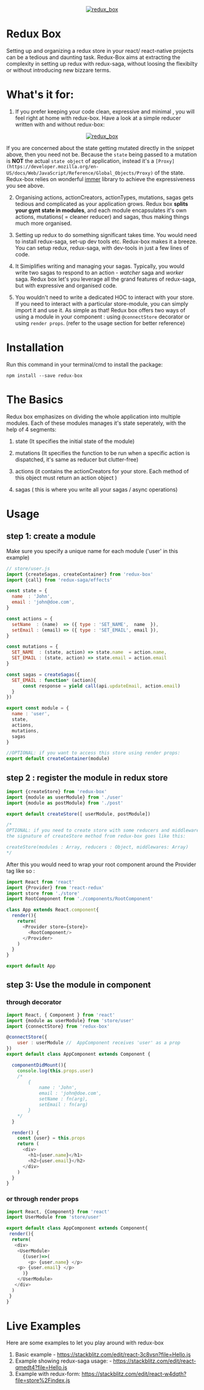 <p align="center"><a href="#" target="_blank">
	<img style="max-width:700px" src="https://image.ibb.co/e4Nce6/redux_box.png" alt="redux_box" border="0">
</a></p>

# Redux Box
Setting up and organizing a redux store in your react/ react-native projects can be a tedious and daunting task. Redux-Box aims at extracting the complexity in setting up redux with redux-saga, without loosing the flexibilty or without introducing new bizzare terms.

# What's it for:

1. If you prefer keeping your code clean, expressive and minimal , you will feel right at home with redux-box. Have a look at a simple reducer written with and without redux-box:
<p align="center"><a href="https://image.ibb.co/dwP1UR/comparison.jpg" target="_blank">
	<img style="max-width:100%" src="https://image.ibb.co/dwP1UR/comparison.jpg" alt="redux_box" border="0">
</a></p>

If you are concerned about the state getting mutated directly in the snippet above, then you need not be. Because the `state` being passed to a mutation is **NOT** the actual `state object`  of application, instead it's a `[Proxy](https://developer.mozilla.org/en-US/docs/Web/JavaScript/Reference/Global_Objects/Proxy)` of the state. Redux-box relies on wonderful [immer](https://github.com/mweststrate/immer) library to achieve the expressiveness you see above.

2. Organising actions, actionCreators, actionTypes, mutations, sagas gets tedious and complicated as your application grows. Redux box **splits your gynt state in modules**, and each module encapsulates it's own actions, mutations( = cleaner reducer) and sagas, thus making things much more organised.

3. Setting up redux to do something significant takes time. You would need to install redux-saga, set-up dev tools etc. Redux-box makes it a breeze. You can setup redux, redux-saga, with dev-tools in just a few lines of code.

4. It Simiplifies writing and managing your sagas. Typically, you would write two sagas to respond to an action - *watcher* saga and *worker* saga. Redux box let's you leverage all the grand features of redux-saga, but with expressive and organised code.

5. You wouldn't need to write a dedicated HOC to interact with your store. If you need to interact with a particular store-module, you can simply import it and use it. As simple as that! Redux box offers two ways of using a module in your component : using `@connectStore` decorator or using `render props`. (refer to the usage section for better reference)


# Installation
Run this command in your terminal/cmd to install the package:
```
npm install --save redux-box
```

# The Basics

Redux box emphasizes on dividing the whole application into multiple modules. Each of these modules manages it's state seperately, with the help of 4 segments:

1. state 
(It specifies the initial state of the module)

2. mutations 
(It specifies the function to be run when a specific action is dispatched, it's same as reducer but clutter-free)

3. actions
(it contains the actionCreators for your store. Each method of this object must return an action object  )

4. sagas 
( this is where you write all your sagas / async operations)


# Usage
## step 1: create a module
Make sure you specify a unique name for each module ('user' in this example)
```javascript
// store/user.js
import {createSagas, createContainer} from 'redux-box'
import {call} from 'redux-saga/effects'

const state = {
  name  : 'John',
  email : 'john@doe.com',
}

const actions = {
  setName  : (name)  => ({ type : 'SET_NAME',  name  }),
  setEmail : (email) => ({ type : 'SET_EMAIL', email }),
}

const mutations = {
  SET_NAME  : (state, action) => state.name  = action.name,
  SET_EMAIL : (state, action) => state.email = action.email
}

const sagas = createSagas({
  SET_EMAIL : function* (action){
      const response = yield call(api.updateEmail, action.email)
  }
})

export const module = {
  name : 'user',
  state, 
  actions, 
  mutations, 
  sagas
}

//OPTIONAL: if you want to access this store using render props:
export default createContainer(module)
```

## step 2 : register the module in redux store

```javascript
import {createStore} from 'redux-box'
import {module as userModule} from './user'
import {module as postModule} from './post'

export default createStore([ userModule, postModule])

/*
OPTIONAL: if you need to create store with some reducers and middlewares, 
the signature of createStore method from redux-box goes like this:

createStore(modules : Array, reducers : Object, middlewares: Array)
*/

```

After this you would need to wrap your root component around the Provider  tag like so :

```javascript
import React from 'react'
import {Provider} from 'react-redux'
import store from './store'
import RootComponent from './components/RootComponent'

class App extends React.component{
  render(){
    return(
      <Provider store={store}>
        <RootComponent/>
      </Provider>
    )
  }
}

export default App
```
## step 3: Use the module in component

### through decorator
```javascript
import React, { Component } from 'react'
import {module as userModule} from 'store/user'
import {connectStore} from 'redux-box'

@connectStore({
    user : userModule //  AppComponent receives 'user' as a prop
})
export default class AppComponent extends Component {

  componentDidMount(){
    console.log(this.props.user)
    /*
        {
            name : 'John',
            email : 'john@doe.com',
            setName : fn(arg),
            setEmail : fn(arg)
        }
    */
  }

  render() {
    const {user} = this.props
    return (
      <div>
        <h1>{user.name}</h1>
        <h2>{user.email}</h2>
      </div>
    )
  }
}

```
### or through render props

```javascript
import React, {Component} from 'react'
import UserModule from 'store/user'

export default class AppComponent extends Component{
 render(){
  return(
   <div>
    <UserModule>
      {(user)=>(
        <p> {user.name} </p>
	<p> {user.email} </p>
      )}
    </UserModule>
   </div>
  )
 }
}
 ```
# Live Examples
Here are some examples to let you play around with redux-box
1. Basic example - https://stackblitz.com/edit/react-3c8vsn?file=Hello.js
2. Example showing redux-saga usage: - https://stackblitz.com/edit/react-qmedt4?file=Hello.js
3. Example with redux-form: https://stackblitz.com/edit/react-w4dqth?file=store%2Findex.js


